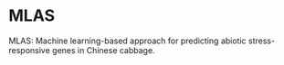 # MLAS
MLAS: Machine learning-based approach for predicting abiotic stress-responsive genes in Chinese cabbage. 
